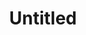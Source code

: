 ---
layout: post
title: Untitled
description: This is a brief description of the post.
categories: []
updated: 
status: 
links: []
custom: []
---